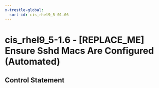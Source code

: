 ```yaml
---
x-trestle-global:
  sort-id: cis_rhel9_5-01.06
---
```


# cis_rhel9_5-1.6 - \[REPLACE_ME\] Ensure Sshd Macs Are Configured (Automated)

## Control Statement
